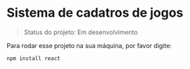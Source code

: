 # Sistema de cadatros de jogos

> Status do projeto: Em desenvolvimento

Para rodar esse projeto na sua máquina, por favor digite:

```
npm install react
```
